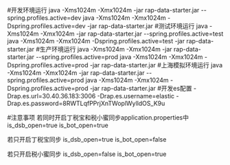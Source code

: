 #开发环境运行
java  -Xms1024m -Xmx1024m  -jar rap-data-starter.jar --spring.profiles.active=dev
java -Xms1024m -Xmx1024m -Dspring.profiles.active=dev -jar rap-data-starter.jar 
#测试环境运行
java  -Xms1024m -Xmx1024m  -jar rap-data-starter.jar --spring.profiles.active=test
java -Xms1024m -Xmx1024m -Dspring.profiles.active=test -jar rap-data-starter.jar 
#生产环境运行
java -Xms1024m -Xmx1024m  -jar rap-data-starter.jar --spring.profiles.active=prod
java -Xms1024m -Xmx1024m -Dspring.profiles.active=prod -jar rap-data-starter.jar 
#上海模拟环境运行
java -Xms1024m -Xmx1024m  -jar rap-data-starter.jar --spring.profiles.active=prod
java -Xms1024m -Xmx1024m -Dspring.profiles.active=prod -jar rap-data-starter.jar 
#开发es配置
-Drap.es.url=30.40.36.183:3006
-Drap.es.username=elastic
-Drap.es.password=8RWTLqfPPrjXnTWoplWylldOS_K9u

#注意事项
若同时开启丁税宝和税小蜜同步application.properties中
is_dsb_open=true
is_bot_open=true

若只开启丁税宝同步
is_dsb_open=true
is_bot_open=false

若只开启税小蜜同步
is_dsb_open=false
is_bot_open=true